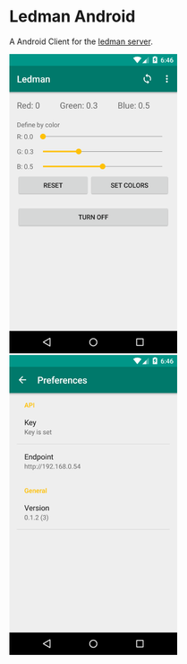 # Ledman Android

A Android Client for the [ledman server](https://github.com/victorhaggqvist/ledman).

<img src="stuff/device-2015-04-21-004627.png" style="width:300px;"/>
<img src="stuff/device-2015-04-21-004658.png" style="width:300px;"/>

